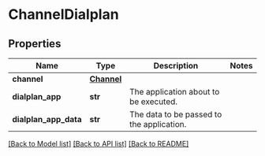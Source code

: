 # ChannelDialplan

## Properties
Name | Type | Description | Notes
------------ | ------------- | ------------- | -------------
**channel** | [**Channel**](Channel.md) |  | 
**dialplan_app** | **str** | The application about to be executed. | 
**dialplan_app_data** | **str** | The data to be passed to the application. | 

[[Back to Model list]](../README.md#documentation-for-models) [[Back to API list]](../README.md#documentation-for-api-endpoints) [[Back to README]](../README.md)


